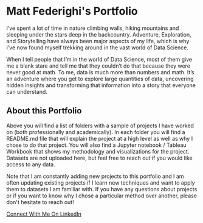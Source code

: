 # Matt Federighi's Portfolio

I’ve spent a lot of time in nature climbing walls, hiking mountains and sleeping under the stars deep in the backcountry. Adventure, Exploration, and Storytelling have always been major aspects of my life, which is why I’ve now found myself trekking around in the vast world of Data Science. 

When I tell people that I’m in the world of Data Science, most of them give me a blank stare and tell me that they couldn’t do that because they were never good at math. To me, data is much more than numbers and math. It’s an adventure where you get to explore large quantities of data, uncovering hidden insights and transforming that information into a story that everyone can understand. 

## About this Portfolio

Above you will find a list of folders with a sample of projects I have worked on (both professionally and academically). In each folder you will find a README.md file that will explain the project at a high level as well as why I chose to do that project. You will also find a Jupyter notebook / Tableau Workbook that shows my methodology and visualizations for the project. Datasets are not uploaded here, but feel free to reach out if you would like access to any data. 

Note that I am constantly adding new projects to this portfolio and I am often updating existing projects if I learn new techniques and want to apply them to datasets I am familiar with. If you have any questions about projects or if you want to know why I chose a particular method over another, please don't hesitate to reach out! 

[Connect With Me On LinkedIn](https://www.linkedin.com/in/mattfederighi/)
